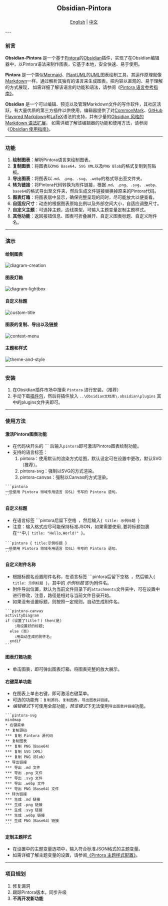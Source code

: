 <h2><p align='center'>Obsidian-Pintora</p></h2>

<p align='center'>
  <a href="./README.md">English</a>
  <span>|</span>
  <a href="./README_ZH.md">中文</a>
</p>
---

### 前言

**Obsidian-Pintora** 是一个基于[Pintora](https://github.com/hikerpig/pintora)的[Obsidian](https://obsidian.md/)插件，实现了在Obsidian编辑器中，以Pintora语法来制作图表，它基于本地，安全快速、易于使用。

**Pintora** 是一个类似[Mermaid](https://github.com/mermaid-js/mermaid)、[PlantUML](https://github.com/plantuml/plantuml)的[UML](https://zh.wikipedia.org/wiki/%E7%BB%9F%E4%B8%80%E5%BB%BA%E6%A8%A1%E8%AF%AD%E8%A8%80)图表绘制工具，其运作原理就像[Markdown](https://spec.commonmark.org/0.31.2/)一样，通过解析其独有的语言来生成图表，把内容以直观的、易于理解的方式展现， 如需详细了解该语言的功能和语法，请参阅《[Pintora 语言参考指南》](https://pintorajs.vercel.app/zh-CN/docs/intro/)。

**Obsidian** 是一个可以编辑、预览以及管理Markdown文件的写作软件，其社区活跃，有大量优质的第三方插件以供使用，编辑器提供了对[CommonMark](https://commonmark.org/)、[GitHub Flavored Markdown](https://github.github.com/gfm/)和[LaTeX](https://www.latex-project.org/)语法的支持，并有少量的[Obsidian 风格的 Markdown 语法扩展](https://publish.obsidian.md/help-zh/%E7%BC%96%E8%BE%91%E4%B8%8E%E6%A0%BC%E5%BC%8F%E5%8C%96/Obsidian+%E9%A3%8E%E6%A0%BC%E7%9A%84+Markdown+%E8%AF%AD%E6%B3%95)， 如需详细了解该编辑器的功能和使用方法，请参阅《[Obsidian 使用指南》](https://publish.obsidian.md/help-zh/%E7%94%B1%E6%AD%A4%E5%BC%80%E5%A7%8B)。

---
### 功能

1. **绘制图表**：解析Pintora语言来绘制图表。
2. **复制图表**：将图表以`PNG Base64`、`SVG XML`以及`PNG Blob`的格式复制到剪贴板。
3. **导出图表**：将图表以`.md`、`.png`、`.svg`、`.webp`的格式导出至文件夹。
4. **转为链接**：将Pintora代码转换为附件链接，根据`.md`、`.png`、`.svg`、`.webp`、`base64`的格式导出至文件夹，然后生成文件链接替换掉原来的Pintora代码。
5. **图表灯箱**：将图表居中显示，确保完整呈现的同时，尽可能放大以便查看。
6. **自适应尺寸**：动态的根据图表原始比例以及外部空间大小，自适应调整尺寸。
7. **自定义主题**：可选择主题，边线类型，可输入主题变量定制主题样式。
8. **其他功能**：返回报错信息、图表可折叠展开、自定义图表标题、自定义附件名。

---
### 演示

#### 绘制图表
![diagram-creation](./img/diagram-creation.gif)
#### 图表灯箱
![diagram-lightbox](./img/diagram-lightbox.gif)
#### 自定义标题
![custom-title](./img/custom-title.gif)
#### 图表的复制、导出以及链接
![context-menu](./img/context-menu.gif)
#### 主题和样式
![theme-and-style](./img/theme-and-style.gif)

---

### 安装

1. 在Obsidian插件市场中搜索 `Pintora` 进行安装。（推荐）
2. 手动下载[插件包](https://github.com/amiaslee/obsidian-pintora/releases/tag/1.0.0)，然后将插件放入 `..\Obsidian文档库\.obsidian\plugins` 其中的plugins文件夹即可。

---
### 使用方法

#### 激活Pintora图表功能
 
   - 在代码块开头的 \`\`\` 后输入`pintora`即可激活Pintora图表绘制功能。
   - 支持的语言标签：
     1. pintora：使用默认的渲染方式绘图，默认设定可在设置中更改，默认SVG（推荐）。
     2. pintora-svg：强制以SVG的方式渲染。
     3. pintora-canvas：强制以Canvas的方式渲染。
~~~
```pintora
一些使用 Pintora 领域专用语言（DSL）书写的 Pintora 语句。
```
~~~
#### 自定义标题

- 在语言标签 \`\`\`pintora后留下空格` `，然后输入`{ title: 示例标题 }`
- 注意：输入格式应尽可能保持标准JSON，如果需要使用`,`要将标题包裹在`""`中,`{ title: "Hello,World!" }`。
~~~
```pintora { title:示例标题 }
一些使用 Pintora 领域专用语言（DSL）书写的 Pintora 语句。
```
~~~
#### 自定义附件名称

- 根据标题名设置附件名称，在语言标签 \`\`\`pintora后留下空格` `，然后输入`{ title: 示例标题 }`，其中的 *示例标题* 即为附件名。
- 附件导出位置，默认为当前文件目录下的`attachments`文件夹中，可在设置中进行修改，注意，路径是相对与当前文件目录开始。
- 如果没有设置标题，则按照一定规则，自动生成附件名。
~~~
```pintora-canvas
activityDiagram
if (设置了title？) then(是)
    :用设置好的标题;
  else (否)
    :用自动生成的附件名;
  endif
```
~~~

#### 图表灯箱功能

- 单击图表，即可弹出图表灯箱，将图表完整的放大展示。

#### 右键菜单功能

- 在图表上单击右键，即可激活右键菜单。
- 可选的功能有：`复制源码`、`复制图表`、`导出图表并链接`。
- *编辑模式*下可使用全部功能，*预览模式*下无法使用`导出图表并链接`功能。
~~~
```pintora-svg
mindmap
* 右键菜单
** 复制源码
*** 复制 Pintora 源代码
** 复制图表
*** 复制 PNG（Base64）
*** 复制 SVG（XML）
*** 复制 PNG（Blob）
** 导出链接
*** 导出 .md 文件
*** 导出 .png 文件
*** 导出 .svg 文件
*** 导出 .webp 文件
*** 导出 PNG（Base64）文件
** 转为链接
*** 生成 .md 链接
*** 生成 .png 链接
*** 生成 .svg 链接
*** 生成 .webp 链接
*** 生成 PNG（Base64）链接
```
~~~

#### 定制主题样式

- 在设置中的主题变量选项中，输入符合标准JSON格式的主题变量。
- 如需详细了解主题变量的设置，请参阅[《Pintora 主题样式配置》](https://pintorajs.vercel.app/zh-CN/docs/configuration/theme/)。

---
### 项目规划

1. 修复漏洞
2. 跟踪Pintora版本，同步升级
3. **不再开发新功能**
